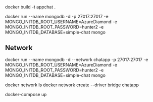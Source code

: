 #


docker build -t appchat .

docker run --name mongodb -d -p 27017:27017 -e MONGO_INITDB_ROOT_USERNAME=AzureDiamond -e MONGO_INITDB_ROOT_PASSWORD=hunter2 -e MONGO_INITDB_DATABASE=simple-chat mongo

## Network
docker run --name mongodb -d --network chatapp -p 27017:27017 -e MONGO_INITDB_ROOT_USERNAME=AzureDiamond -e MONGO_INITDB_ROOT_PASSWORD=hunter2 -e MONGO_INITDB_DATABASE=simple-chat mongo

docker network ls
docker network create --driver bridge chatapp

docker-compose up